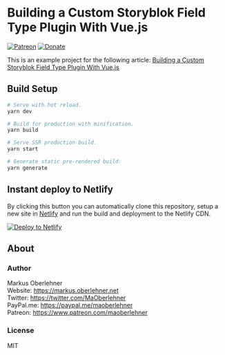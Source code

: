# Building a Custom Storyblok Field Type Plugin With Vue.js

[![Patreon](https://img.shields.io/badge/patreon-donate-blue.svg)](https://www.patreon.com/maoberlehner)
[![Donate](https://img.shields.io/badge/Donate-PayPal-blue.svg)](https://paypal.me/maoberlehner)

This is an example project for the following article: [Building a Custom Storyblok Field Type Plugin With Vue.js](https://markus.oberlehner.net/blog/building-a-custom-storyblok-field-type-plugin-with-vue/)

## Build Setup

```bash
# Serve with hot reload.
yarn dev

# Build for production with minification.
yarn build

# Serve SSR production build.
yarn start

# Generate static pre-rendered build.
yarn generate
```

## Instant deploy to Netlify

By clicking this button you can automatically clone this repository, setup a new site in [Netlify](https://www.netlify.com) and run the build and deployment to the Netlify CDN.

[![Deploy to Netlify](https://www.netlify.com/img/deploy/button.svg)](https://app.netlify.com/start/deploy?repository=https://github.com/maoberlehner/building-a-custom-storyblok-field-type-plugin-with-vue)

## About

### Author

Markus Oberlehner  
Website: https://markus.oberlehner.net  
Twitter: https://twitter.com/MaOberlehner  
PayPal.me: https://paypal.me/maoberlehner  
Patreon: https://www.patreon.com/maoberlehner

### License

MIT
